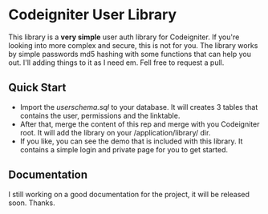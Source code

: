 # Codeigniter User Library 
This library is a **very simple** user auth library for Codeigniter. If you're looking into more complex and secure, this is not for you.
The library works by simple passwords md5 hashing with some functions that can help you out.
I'll adding things to it as I need em. Fell free to request a pull.

## Quick Start

* Import the _userschema.sql_ to your database. It will creates 3 tables that contains the user, permissions and the linktable.
* After that, merge the content of this rep and merge with you Codeigniter root. It will add the library on your /application/library/ dir.
* If you like, you can see the demo that is included with this library. It contains a simple login and private page for you to get started.

## Documentation

I still working on a good documentation for the project, it will be released soon. Thanks.
